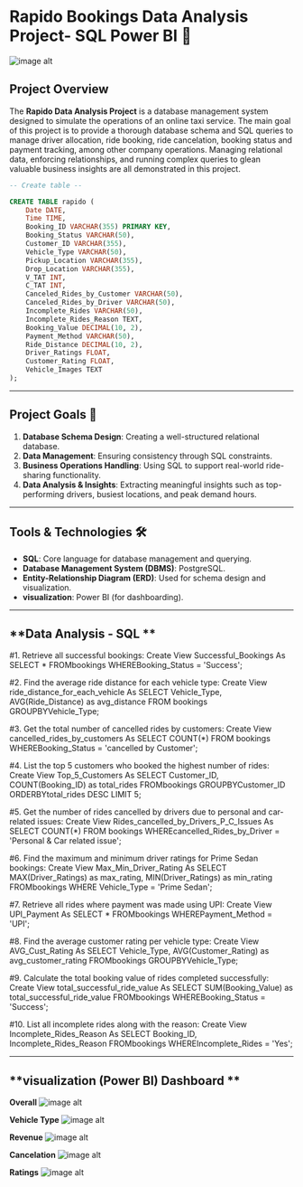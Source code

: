 # Rapido Bookings Data Analysis Project- SQL Power BI 🚖

![image alt](https://github.com/shubhamwasnik199/Rapido_Bookings_Data_Analysis_Projects_SQL-Power_BI/blob/76a5ce468506dd19ced1da558740b9ffb91b4187/Rapido%20logo.webp)


## **Project Overview**
The **Rapido Data Analysis Project** is a database management system designed to simulate the operations of an online taxi service. The main goal of this project is to provide a thorough database schema and SQL queries to manage driver allocation, ride booking, ride cancelation, booking status and payment tracking, among other company operations. Managing relational data, enforcing relationships, and running complex queries to glean valuable business insights are all demonstrated in this project.


```sql
-- Create table --

CREATE TABLE rapido (
    Date DATE,
    Time TIME,
    Booking_ID VARCHAR(355) PRIMARY KEY,
    Booking_Status VARCHAR(50),
    Customer_ID VARCHAR(355),
    Vehicle_Type VARCHAR(50),
    Pickup_Location VARCHAR(355),
    Drop_Location VARCHAR(355),
    V_TAT INT,
    C_TAT INT,
    Canceled_Rides_by_Customer VARCHAR(50),
    Canceled_Rides_by_Driver VARCHAR(50),
    Incomplete_Rides VARCHAR(50),
    Incomplete_Rides_Reason TEXT,
    Booking_Value DECIMAL(10, 2),
    Payment_Method VARCHAR(50),
    Ride_Distance DECIMAL(10, 2),
    Driver_Ratings FLOAT,
    Customer_Rating FLOAT,
    Vehicle_Images TEXT
);

```


---

## **Project Goals 🎯**
1. **Database Schema Design**: Creating a well-structured relational database.
2. **Data Management**: Ensuring consistency through SQL constraints.
3. **Business Operations Handling**: Using SQL to support real-world ride-sharing functionality.
4. **Data Analysis & Insights**: Extracting meaningful insights such as top-performing drivers, busiest locations, and peak demand hours.

---

## **Tools & Technologies 🛠️**
- **SQL**: Core language for database management and querying.
- **Database Management System (DBMS)**: PostgreSQL.
- **Entity-Relationship Diagram (ERD)**: Used for schema design and visualization.
- **visualization**: Power BI (for dashboarding).


---

## **Data Analysis - SQL **

 #1. Retrieve all successful bookings:
 Create View Successful_Bookings As
 SELECT * FROMbookings
 WHEREBooking_Status = 'Success';
 
 #2. Find the average ride distance for each vehicle type:
 Create View ride_distance_for_each_vehicle As
 SELECT Vehicle_Type, AVG(Ride_Distance)
 as avg_distance FROM bookings
 GROUPBYVehicle_Type;
 
 #3. Get the total number of cancelled rides by customers:
 Create View cancelled_rides_by_customers As
 SELECT COUNT(*) FROM bookings
 WHEREBooking_Status = 'cancelled by Customer';
 
 #4. List the top 5 customers who booked the highest number of rides:
 Create View Top_5_Customers As
 SELECT Customer_ID, COUNT(Booking_ID) as total_rides
 FROMbookings
 GROUPBYCustomer_ID
 ORDERBYtotal_rides DESC LIMIT 5;
 
 #5. Get the number of rides cancelled by drivers due to personal and car-related issues:
 Create View Rides_cancelled_by_Drivers_P_C_Issues As
 SELECT COUNT(*) FROM bookings
 WHEREcancelled_Rides_by_Driver = 'Personal & Car related issue';
 
 #6. Find the maximum and minimum driver ratings for Prime Sedan bookings:
 Create View Max_Min_Driver_Rating As
 SELECT MAX(Driver_Ratings) as max_rating,
 MIN(Driver_Ratings) as min_rating
 FROMbookings WHERE Vehicle_Type = 'Prime Sedan';

 #7. Retrieve all rides where payment was made using UPI:
 Create View UPI_Payment As
 SELECT * FROMbookings
 WHEREPayment_Method = 'UPI';
 
 #8. Find the average customer rating per vehicle type:
 Create View AVG_Cust_Rating As
 SELECT Vehicle_Type, AVG(Customer_Rating) as avg_customer_rating
 FROMbookings
 GROUPBYVehicle_Type;
 
 #9. Calculate the total booking value of rides completed successfully:
 Create View total_successful_ride_value As
 SELECT SUM(Booking_Value) as total_successful_ride_value
 FROMbookings
 WHEREBooking_Status = 'Success';
 
 #10. List all incomplete rides along with the reason:
 Create View Incomplete_Rides_Reason As
 SELECT Booking_ID, Incomplete_Rides_Reason
 FROMbookings
 WHEREIncomplete_Rides = 'Yes';
 

---

## **visualization  (Power BI) Dashboard **

**Overall**
![image alt](https://github.com/shubhamwasnik199/Rapido_Bookings_Data_Analysis_Projects_SQL-Power_BI/blob/2cb01153924b26664f69132fd640109d2a9149d0/Overall.jpg)

**Vehicle Type**
![image alt](https://github.com/shubhamwasnik199/SQL_Project-Monday_Coffee_Expantion-Data_Analysis/blob/b9c6cbfc8d456041b85820c0a0da3063198db750/1.png)

**Revenue**
![image alt](https://github.com/shubhamwasnik199/SQL_Project-Monday_Coffee_Expantion-Data_Analysis/blob/b9c6cbfc8d456041b85820c0a0da3063198db750/1.png)

**Cancelation**
![image alt](https://github.com/shubhamwasnik199/SQL_Project-Monday_Coffee_Expantion-Data_Analysis/blob/b9c6cbfc8d456041b85820c0a0da3063198db750/1.png)

**Ratings**
![image alt](https://github.com/shubhamwasnik199/SQL_Project-Monday_Coffee_Expantion-Data_Analysis/blob/b9c6cbfc8d456041b85820c0a0da3063198db750/1.png)






